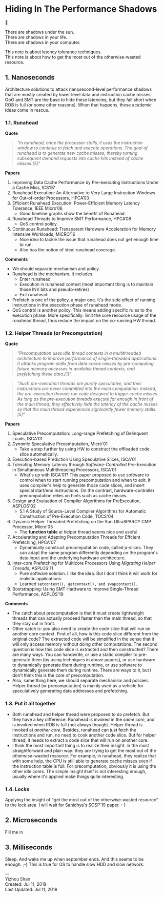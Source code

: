 # Hiding In The Performance Shadows

:vertical_traffic_light:

There are shadows under the sun.  
There are shadows in your life.  
There are shadows in your computer.  

This note is about latency tolerance techniques.  
This note is about how to get the most out of the otherwise-wasted resource.

##  1. <a name='Nanoseconds'></a>Nanoseconds

Architecture solutions to attack nanosecond-level performance shadows
that are mostly created by lower level data and instruction cache misses.
OoO and SMT are the base to hide these latencies, but they fall short
when ROB is full (or some other reasons).
When that happens, these academic ideas come in rescue.

###  1.1. <a name='Runahead'></a>Runahead

**Quote**
> *"In runahead, once the processor stalls, it uses the instruction window to
> continue to fetch and execute operations. The goal of runahead is to generate
> new cache misses, thereby turning subsequent demand requests into cache hits
> instead of cache misses.[5]"*

**Papers**

1. Improving Data Cache Performance by Pre-executing Instructions Under a Cache Miss, ICS’97
2. Runahead Execution: An Alternative to Very Large Instruction Windows for Out-of-order Processors, HPCA’03
3. Efficient Runahead Execution: Power-Efficient Memory Latency Tolerance, IEEE Micro’06
    - Good timeline graphs show the benefit of Runahead.
4. Runahead Threads to Improve SMT Performance, HPCA’08
    - QoS control policy.
5. Continuous Runahead: Transparent Hardware Acceleration for Memory Intensive Workloads, MICRO’16
    - Nice idea to tackle the issue that runahead does not get enough time to run.
    - Also has the notion of ideal runahead coverage.

**Comments**

- We should separate mechanism and policy.
- Runahead is the mechanism. It includes:
    - Enter runahead
    - Execution in runahead context (most important thing is to maintain those INV bits and pseudo-retires)
    - Exit runahead
- Prefetch is one of the policy, a major one. It's the side effect of running instructions in the execution phase of runahead mode.
- QoS control is another policy. This means adding specific rules to the execution phase. More specifically: limit the core resource usage of the runahead thread, thus reduce the impact on the co-running HW thread.


###  1.2. <a name='HelperThreadsorPrecomputation'></a>Helper Threads (or Precomputation)

**Quote**
> *"Precomputation uses idle thread contexts in a multithreaded architecture
> to improve performance of single-threaded applications.
> It attacks program stalls from data cache misses by
> pre-computing future memory accesses in available thread
> contexts, and prefetching these data.[1]"*

> *"Such pre-execution threads are
> purely speculative, and their instructions are never committed
> into the main computation. Instead, the pre-execution
> threads run code designed to trigger cache misses. As long
> as the pre-execution threads execute far enough in front of
> the main thread, they effectively hide the latency of the
> cache misses so that the main thread experiences signicantly fewer memory stalls.[5]"*

**Papers**

1. Speculative Precomputation: Long-range Prefetching of Delinquent Loads, ISCA'01
2. *Dynamic* Speculative Precomputation, Micro'01
    - Take a step further by using HW to construct the offloaded code slice automatically.
3. Execution-based Prediction Using Speculative Slices, ISCA'01
4. Tolerating Memory Latency through *Software-Controlled* Pre-Execution in Simultaneous Multithreading Processors, ISCA'01
    - What's up with ISCA'01? This paper proposed to use software to control
    when to start running precomputation and when to exit. It uses compiler's
    help to generate those code slices, and insert special start/end instructions.
    On the contrast, hardware-controller precomputation relies on hints such
    as cache misses.
5. Design and Evaluation of Compiler Algorithms for PreExecution, ASPLOS'02
    - 5.1 A Study of Source-Level Compiler Algorithms for Automatic Construction of Pre-Execution Code, TOCS'04
6. Dynamic Helper Threaded Prefetching on the Sun UltraSPARC® CMP Processor, Micro'05
    - The **function table** at helper thread seems nice and useful.
7. Accelerating and Adapting Precomputation Threads for Effcient Prefetching, HPCA'07
    - Dynamically construct precomputation code, called p-slices. They can adapt
    the same program differently depending on the program's data input and the underlying
    hardware architecture.
8. Inter-core Prefetching for Multicore Processors Using *Migrating Helper Threads*, ASPLOS'11
    - Pure software solution. I like the idea. But I don't think it will
    work for realistic applications.
    - Learned `setcontext(), getcontext(), and swapcontext()`.
9. Bootstrapping: Using SMT Hardware to Improve Single-Thread Performance, ASPLOS'19

**Comments**

- The catch about precomputation is that it must create lightweight threads
  that can actually proceed faster than the main thread, so that they
  stay out in front.
- Other catch is: you also need to create the code slice that will
  run on another core context. First of all, how is this code slice different
  from the original code? The extracted code will be simplified in the sense
  that it will only access memory without doing other computations.
  The second question is how this code slice is extracted and then constructed?
  There are many ways. You can handwrite, or use a static compiler to pre-generate
  them (by using techniques in above papers), or use hardware to dynamically
  generate them during runtime, or use software to dynamically generate them during runtime.
  There are ways to it, but I don't think this is the core of precomputation.
- Also, same thing here, we should separate mechanism and policies.
  Helper thread (or precomputation) is mainly used as a vehicle
  for speculatively generating data addresses and prefetching.

###  1.3. <a name='Putitalltogether'></a>Put it all together

- Both runahead and helper thread were proposed to do prefetch.
  But they have a key difference. Runahead is invoked in the *same core*, and is invoked when ROB is full (not always though). Helper thread is invoked at *another core*. Besides, runahead can just fetch the instructions and run, no need to cook another code slice. But for helper thread, it needs to extract a code slice that will run on another core.
- I think the most important thing is to realize their insight.
  In the most straightforward and plain way: they are trying to
  get the most out of the otherwise-wasted resource. For example,
  in runahead, they realize that with some help, the CPU is still
  able to generate cache misses even if the instruction table is full.
  For precomputation, obviously it is using the other idle cores.
  The simple insight itself is not interesting enough, usually
  where it's applied make things quite interesting.

###  1.4. <a name='Locks'></a>Locks

Applying the insight of "get the most out of the otherwise-wasted resource"
to the lock area. I will wait for Sanidhya's SOSP'19 paper. :-)

##  2. <a name='Microseconds'></a>Microseconds

Fill me in

##  3. <a name='Milliseconds'></a>Milliseconds

Sleep. And wake me up when september ends. And this seems to be enough. ;-)
This is true for OS to handle slow HDD and slow network.


--  
Yizhou Shan  
Created: Jul 11, 2019  
Last Updated: Jul 11, 2019
